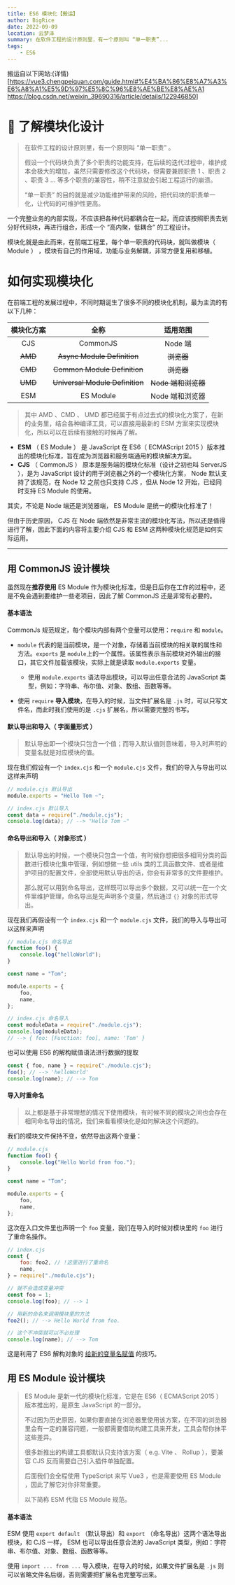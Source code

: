```yaml
---
title: ES6 模块化【搬运】
author: BigRice
date: 2022-09-09
location: 云梦泽
summary: 在软件工程的设计原则里，有一个原则叫 “单一职责”...
tags:
    - ES6
---
```


搬运自以下网站:(详情)[https://vue3.chengpeiquan.com/guide.html#%E4%BA%86%E8%A7%A3%E6%A8%A1%E5%9D%97%E5%8C%96%E8%AE%BE%E8%AE%A1
https://blog.csdn.net/weixin_39690316/article/details/122946850]

# 📎 了解模块化设计

> 在软件工程的设计原则里，有一个原则叫 “单一职责” 。
>
> 假设一个代码块负责了多个职责的功能支持，在后续的迭代过程中，维护成本会极大的增加，虽然只需要修改这个代码块，但需要兼顾职责 1 、职责 2 、职责 3 … 等多个职责的兼容性，稍不注意就会引起工程运行的崩溃。
>
> “单一职责” 的目的就是减少功能维护带来的风险，把代码块的职责单一化，让代码的可维护性更高。

一个完整业务的内部实现，不应该把各种代码都耦合在一起，而应该按照职责去划分好代码块，再进行组合，形成一个 “高内聚，低耦合” 的工程设计。

模块化就是由此而来，在前端工程里，每个单一职责的代码块，就叫做模块（ Module ） ，模块有自己的作用域，功能与业务解耦，非常方便复用和移植。

# 如何实现模块化

在前端工程的发展过程中，不同时期诞生了很多不同的模块化机制，最为主流的有以下几种：

| 模块化方案 |              全称               |      适用范围       |
| :--------: | :-----------------------------: | :-----------------: |
|    CJS     |            CommonJS             |       Node 端       |
|  ~~AMD~~   |   ~~Async Module Definition~~   |     ~~浏览器~~      |
|  ~~CMD~~   |  ~~Common Module Definition~~   |     ~~浏览器~~      |
|  ~~UMD~~   | ~~Universal Module Definition~~ | ~~Node 端和浏览器~~ |
|    ESM     |            ES Module            |   Node 端和浏览器   |

> 其中 AMD 、CMD 、 UMD 都已经属于有点过去式的模块化方案了，在新的业务里，结合各种编译工具，可以直接用最新的 ESM 方案来实现模块化，所以可以在后续有接触的时候再了解。

-   **ESM** （ ES Module ） 是 JavaScript 在 ES6（ ECMAScript 2015 ）版本推出的模块化标准，旨在成为浏览器和服务端通用的模块解决方案。
-   **CJS** （ CommonJS ） 原本是服务端的模块化标准（设计之初也叫 ServerJS ），是为 JavaScript 设计的用于浏览器之外的一个模块化方案， Node 默认支持了该规范，在 Node 12 之前也只支持 CJS ，但从 Node 12 开始，已经同时支持 ES Module 的使用。

其实，不论是 Node 端还是浏览器端， ES Module 是统一的模块化标准了！

但由于历史原因， CJS 在 Node 端依然是非常主流的模块化写法，所以还是值得进行了解，因此下面的内容将主要介绍 CJS 和 ESM 这两种模块化规范是如何实际运用。

---

## 用 CommonJS 设计模块

虽然现在**推荐使用** ES Module 作为模块化标准，但是日后你在工作的过程中，还是不免会遇到要维护一些老项目，因此了解 CommonJS 还是非常有必要的。

#### 基本语法

CommonJs 规范规定，每个模块内部有两个变量可以使用：`require` 和 `module`。

-   `module` 代表的是当前模块，是一个对象，存储着当前模块的相关联的属性和方法。`exports` 是 `module`上的一个属性。该属性表示当前模块对外输出的接口，其它文件加载该模块，实际上就是读取 `module.exports` 变量。

    -   使用 `module.exports` 语法导出模块，可以导出任意合法的 JavaScript 类型，例如：字符串、布尔值、对象、数组、函数等等。

-   使用 `require` **导入模块**，在导入的时候，当文件扩展名是 `.js` 时，可以只写文件名，而此时我们使用的是 `.cjs` 扩展名，所以需要完整的书写。

#### 默认导出和导入（ 字面量形式 ）

> 默认导出即一个模块只包含一个值；而导入默认值则意味着，导入时声明的变量名就是对应模块的值。

现在我们假设有一个 `index.cjs` 和一个 `module.cjs` 文件，我们的导入与导出可以这样来声明

```js
// module.cjs 默认导出
module.exports = "Hello Tom ~";
```

```js
// index.cjs 默认导入
const data = require("./module.cjs");
console.log(data); // --> "Hello Tom ~"
```

#### 命名导出和导入（ 对象形式 ）

> 默认导出的时候，一个模块只包含一个值，有时候你想把很多相同分类的函数进行模块化集中管理，例如想做一些 utils 类的工具函数文件、或者是维护项目的配置文件，全部使用默认导出的话，你会有非常多的文件要维护。
>
> 那么就可以用到命名导出，这样既可以导出多个数据，又可以统一在一个文件里维护管理，命名导出是先声明多个变量，然后通过 `{}` 对象的形式导出。

现在我们再假设有一个 `index.cjs` 和一个 `module.cjs` 文件，我们的导入与导出可以这样来声明

```js
// module.cjs 命名导出
function foo() {
    console.log("helloWorld");
}

const name = "Tom";

module.exports = {
    foo,
    name,
};
```

```js
// index.cjs 命名导入
const moduleData = require("./module.cjs");
console.log(moduleData);
// --> { foo: [Function: foo], name: 'Tom' }
```

也可以使用 ES6 的解构赋值语法进行数据的提取

```js
const { foo, name } = require("./module.cjs");
foo(); // --> 'helloWorld'
console.log(name); // --> Tom
```

#### 导入时重命名

> 以上都是基于非常理想的情况下使用模块，有时候不同的模块之间也会存在相同命名导出的情况，我们来看看模块化是如何解决这个问题的。

我们的模块文件保持不变，依然导出这两个变量：

```javascript
// module.cjs
function foo() {
    console.log("Hello World from foo.");
}

const name = "Tom";

module.exports = {
    foo,
    name,
};
```

这次在入口文件里也声明一个 `foo` 变量，我们在导入的时候对模块里的 `foo` 进行了重命名操作。

```javascript
// index.cjs
const {
    foo: foo2, // !这里进行了重命名
    name,
} = require("./module.cjs");

// 就不会造成变量冲突
const foo = 1;
console.log(foo); // --> 1

// 用新的命名来调用模块里的方法
foo2(); // --> Hello World from foo.

// 这个不冲突就可以不必处理
console.log(name); // --> Tom
```

这是利用了 ES6 解构对象的 [给新的变量名赋值](https://developer.mozilla.org/zh-CN/docs/Web/JavaScript/Reference/Operators/Destructuring_assignment#给新的变量名赋值) 的技巧。

## 用 ES Module 设计模块

> ES Module 是新一代的模块化标准，它是在 ES6（ ECMAScript 2015 ）版本推出的，是原生 JavaScript 的一部分。
>
> 不过因为历史原因，如果你要直接在浏览器里使用该方案，在不同的浏览器里会有一定的兼容问题，一般都需要借助构建工具来开发，工具会帮你抹平这些差异。
>
> 很多新推出的构建工具都默认只支持该方案（ e.g. Vite 、 Rollup ），要兼容 CJS 反而需要自己引入插件单独配置。
>
> 后面我们会全程使用 TypeScript 来写 Vue3 ，也是需要使用 ES Module ，因此了解它对你非常重要。
>
> 以下简称 ESM 代指 ES Module 规范。

#### 基本语法

ESM 使用 `export default` （默认导出）和 `export` （命名导出）这两个语法导出模块，和 CJS 一样， ESM 也可以导出任意合法的 JavaScript 类型，例如：字符串、布尔值、对象、数组、函数等等。

使用 `import ... from ...` 导入模块，在导入的时候，如果文件扩展名是 `.js` 则可以省略文件名后缀，否则需要把扩展名也完整写出来。
